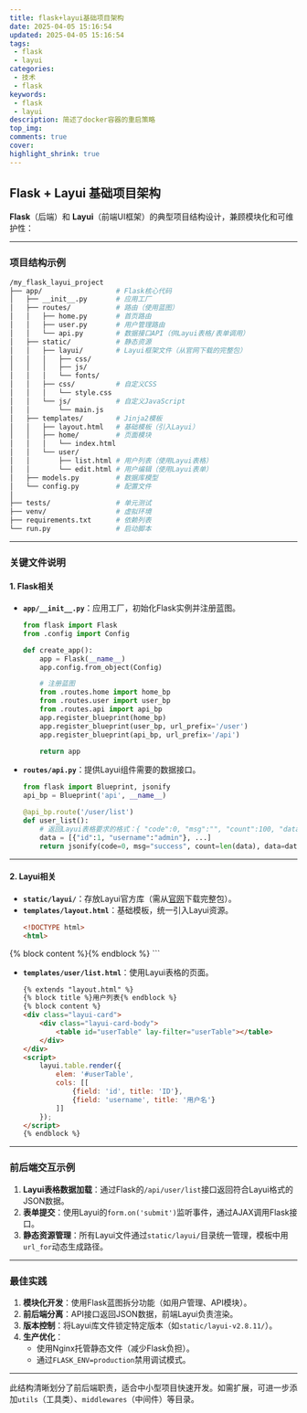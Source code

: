 ```yaml
---
title: flask+layui基础项目架构
date: 2025-04-05 15:16:54
updated: 2025-04-05 15:16:54
tags: 
 - flask 
 - layui
categories: 
 - 技术
 - flask
keywords: 
 - flask
 - layui
description: 简述了docker容器的重启策略
top_img: 
comments: true
cover:
highlight_shrink: true
---
```

## **Flask** + **Layui** 基础项目架构
**Flask**（后端）和 **Layui**（前端UI框架）的典型项目结构设计，兼顾模块化和可维护性：

---

### **项目结构示例**

```bash
/my_flask_layui_project
├── app/                  # Flask核心代码
│   ├── __init__.py       # 应用工厂
│   ├── routes/           # 路由（使用蓝图）
│   │   ├── home.py       # 首页路由
│   │   ├── user.py       # 用户管理路由
│   │   └── api.py        # 数据接口API（供Layui表格/表单调用）
│   ├── static/           # 静态资源
│   │   ├── layui/        # Layui框架文件（从官网下载的完整包）
│   │   │   ├── css/
│   │   │   ├── js/
│   │   │   └── fonts/
│   │   ├── css/          # 自定义CSS
│   │   │   └── style.css
│   │   └── js/           # 自定义JavaScript
│   │       └── main.js
│   ├── templates/        # Jinja2模板
│   │   ├── layout.html   # 基础模板（引入Layui）
│   │   ├── home/         # 页面模块
│   │   │   └── index.html
│   │   └── user/
│   │       ├── list.html # 用户列表（使用Layui表格）
│   │       └── edit.html # 用户编辑（使用Layui表单）
│   ├── models.py         # 数据库模型
│   └── config.py         # 配置文件
│
├── tests/                # 单元测试
├── venv/                 # 虚拟环境
├── requirements.txt      # 依赖列表
└── run.py                # 启动脚本
```

---

### **关键文件说明**

#### **1. Flask相关**
- **`app/__init__.py`**：应用工厂，初始化Flask实例并注册蓝图。
  ```python
  from flask import Flask
  from .config import Config

  def create_app():
      app = Flask(__name__)
      app.config.from_object(Config)

      # 注册蓝图
      from .routes.home import home_bp
      from .routes.user import user_bp
      from .routes.api import api_bp
      app.register_blueprint(home_bp)
      app.register_blueprint(user_bp, url_prefix='/user')
      app.register_blueprint(api_bp, url_prefix='/api')

      return app
  ```

- **`routes/api.py`**：提供Layui组件需要的数据接口。
  ```python
  from flask import Blueprint, jsonify
  api_bp = Blueprint('api', __name__)

  @api_bp.route('/user/list')
  def user_list():
      # 返回Layui表格要求的格式：{ "code":0, "msg":"", "count":100, "data":[...] }
      data = [{"id":1, "username":"admin"}, ...]
      return jsonify(code=0, msg="success", count=len(data), data=data)
  ```

---

#### **2. Layui相关**
- **`static/layui/`**：存放Layui官方库（需从[官网](https://www.layuiweb.com/)下载完整包）。
- **`templates/layout.html`**：基础模板，统一引入Layui资源。
  ```html
  <!DOCTYPE html>
  <html>
<head>
    <meta charset="utf-8">
    <title>{% block title %}{% endblock %}</title>
    <!-- 引入 jQuery -->
    <script src="https://code.jquery.com/jquery-3.6.0.min.js"></script>
    <!-- 引入Layui CSS -->
    <link rel="stylesheet" href="../static/layui/css/layui.css">
    <!-- 引入Layui JS -->
    <script src="../static/layui/layui.js"></script>
</head>
<body>
{% block content %}{% endblock %}

</body>
  </html>
  ```

- **`templates/user/list.html`**：使用Layui表格的页面。
  ```html
  {% extends "layout.html" %}
  {% block title %}用户列表{% endblock %}
  {% block content %}
  <div class="layui-card">
      <div class="layui-card-body">
          <table id="userTable" lay-filter="userTable"></table>
      </div>
  </div>
  <script>
      layui.table.render({
          elem: '#userTable',
          cols: [[
              {field: 'id', title: 'ID'},
              {field: 'username', title: '用户名'}
          ]]
      });
  </script>
  {% endblock %}
  ```

---

### **前后端交互示例**
1. **Layui表格数据加载**：通过Flask的`/api/user/list`接口返回符合Layui格式的JSON数据。
2. **表单提交**：使用Layui的`form.on('submit')`监听事件，通过AJAX调用Flask接口。
3. **静态资源管理**：所有Layui文件通过`static/layui/`目录统一管理，模板中用`url_for`动态生成路径。

---

### **最佳实践**
1. **模块化开发**：使用Flask蓝图拆分功能（如用户管理、API模块）。
2. **前后端分离**：API接口返回JSON数据，前端Layui负责渲染。
3. **版本控制**：将Layui库文件锁定特定版本（如`static/layui-v2.8.11/`）。
4. **生产优化**：
   - 使用Nginx托管静态文件（减少Flask负担）。
   - 通过`FLASK_ENV=production`禁用调试模式。

---

此结构清晰划分了前后端职责，适合中小型项目快速开发。如需扩展，可进一步添加`utils`（工具类）、`middlewares`（中间件）等目录。